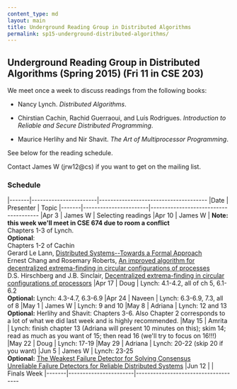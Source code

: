 ```yaml
---
content_type: md
layout: main
title: Underground Reading Group in Distributed Algorithms
permalink: sp15-underground-distributed-algorithms/
---
```


## Underground Reading Group in Distributed Algorithms (Spring 2015) (Fri 11 in CSE 203)

We meet once a week to discuss readings from the following books:

* Nancy Lynch. *Distributed Algorithms*.

* Chirstian Cachin, Rachid Guerraoui, and Luís Rodrigues. *Introduction to
  Reliable and Secure Distributed Programming*.

* Maurice Herlihy and Nir Shavit. *The Art of Multiprocessor Programming*.

See below for the reading schedule.

Contact James W (jrw12@cs) if you want to get on the mailing list.

### Schedule

|-------|-----------------------|--------------------------------------
|Date   | Presenter             | Topic
|-------|-----------------------|--------------------------------------
|Apr  3 | James W               | Selecting readings
|Apr 10 | James W               | **Note: this week we'll meet in CSE 674 due to room a conflict** <br> Chapters 1-3 of Lynch. <br> **Optional**: <br> Chapters 1-2 of Cachin <br> Gerard Le Lann, [Distributed Systems--Towards a Formal Approach](http://www.rocq.inria.fr/novaltis/publications/IFIP%20Congress%201977.pdf) <br> Ernest Chang and Rosemary Roberts, [An improved algorithm for decentralized extrema-finding in circular configurations of processes](http://dl.acm.org/citation.cfm?id=359108) <br> D.S. Hirschberg and J.B. Sinclair, [Decentralized extrema-finding in circular configurations of processors](http://dl.acm.org/citation.cfm?id=359029)
|Apr 17 | Doug                  | Lynch: 4.1-4.2, all of ch 5, 6.1-6.2 <br> **Optional:** Lynch: 4.3-4.7, 6.3-6.9
|Apr 24 | Naveen                | Lynch: 6.3-6.9, 7.3, all of 8
|May  1 | James W               | Lynch: 9 and 10
|May  8 | Adriana               | Lynch: 12 and 13 <br> **Optional:** Herlihy and Shavit: Chapters 3-6. Also Chapter 2 corresponds to a lot of what we did last week and is highly recommended. 
|May 15 | Amrita                | Lynch: finish chapter 13 (Adriana will present 10 minutes on this); skim 14; read as much as you want of 15; then read 16 (we'll try to focus on 16!!!)
|May 22 | Doug                  | Lynch: 17-19
|May 29 | Adriana               | Lynch: 20-22 (skip 20 if you want)
|Jun  5 | James W               | Lynch: 23-25<br> **Optional:** [The Weakest Failure Detector for Solving Consensus](http://dl.acm.org/citation.cfm?id=135451)<br>[Unreliable Failure Detectors for Reliable Distributed Systems](http://dl.acm.org/citation.cfm?id=226643.226647)
|Jun 12 |                       | Finals Week
|-------|-----------------------|-------------------------------------
